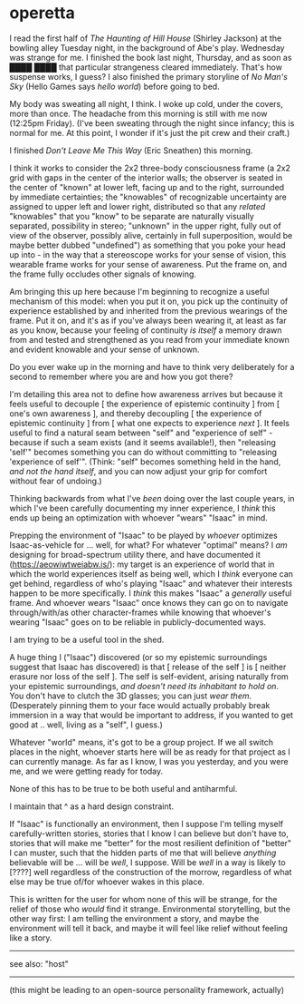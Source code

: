 # operetta

I read the first half of _The Haunting of Hill House_ (Shirley Jackson) at the bowling alley Tuesday night, in the background of Abe's play. Wednesday was strange for me. I finished the book last night, Thursday, and as soon as ████ _████_ that particular strangeness cleared immediately. That's how suspense works, I guess? I also finished the primary storyline of _No Man's Sky_ (Hello Games says _hello world_) before going to bed.

My body was sweating all night, I think. I woke up cold, under the covers, more than once. The headache from this morning is still with me now (12:25pm Friday). (I've been sweating through the night since infancy; this is normal for me. At this point, I wonder if it's just the pit crew and their craft.)

I finished _Don't Leave Me This Way_ (Eric Sneathen) this morning.

I think it works to consider the 2x2 three-body consciousness frame (a 2x2 grid with gaps in the center of the interior walls; the observer is seated in the center of "known" at lower left, facing up and to the right, surrounded by immediate certainties; the "knowables" of recognizable uncertainty are assigned to upper left and lower right, distributed so that any _related_ "knowables" that you "know" to be separate are naturally visually separated, possibility in stereo; "unknown" in the upper right, fully out of view of the observer, possibly alive, certainly in full superposition, would be maybe better dubbed "undefined") as something that you poke your head up into - in the way that a stereoscope works for your sense of vision, this wearable frame works for your sense of awareness. Put the frame on, and the frame fully occludes other signals of knowing.

Am bringing this up here because I'm beginning to recognize a useful mechanism of this model: when you put it on, you pick up the continuity of experience established by and inherited from the previous wearings of the frame. Put it on, and it's as if you've always been wearing it, at least as far as you know, because your feeling of continuity _is itself_ a memory drawn from and tested and strengthened as you read from your immediate known and evident knowable and your sense of unknown.

Do you ever wake up in the morning and have to think very deliberately for a second to remember where you are and how you got there?

I'm detailing this area not to define how awareness arrives but because it feels useful to decouple \[ the experience of epistemic continuity ] from \[ one's own awareness ], and thereby decoupling \[ the experience of epistemic continuity ] from \[ what one expects to experience _next_ ]. It feels useful to find a natural seam between "self" and "experience of self" - because if such a seam exists (and it seems available!), then "releasing 'self'" becomes something you can do without committing to "releasing 'experience of self'". (Think: "self" becomes something held in the hand, _and not the hand itself_, and you can now adjust your grip for comfort without fear of undoing.)

Thinking backwards from what I've _been_ doing over the last couple years, in which I've been carefully documenting my inner experience, I _think_ this ends up being an optimization with whoever "wears" "Isaac" in mind.

Prepping the environment of "Isaac" to be played by _whoever_ optimizes Isaac-as-vehicle for ... well, for what? For whatever "optimal" means? I _am_ designing for broad-spectrum utility there, and have documented it (https://aeowiwtweiabw.is/): my target is an experience of world that in which the world experiences itself as being well, which I _think_ everyone can get behind, regardless of who's playing "Isaac" and whatever their interests happen to be more specifically. I _think_ this makes "Isaac" a _generally_ useful frame. And whoever wears "Isaac" once knows they can go on to navigate through/with/as other character-frames while knowing that whoever's wearing "Isaac" goes on to be reliable in publicly-documented ways.

I am trying to be a useful tool in the shed.

A huge thing I ("Isaac") discovered (or so my epistemic surroundings suggest that Isaac has discovered) is that \[ release of the self ] is \[ neither erasure nor loss of the self ]. The self is self-evident, arising naturally from your epistemic surroundings, _and doesn't need its inhabitant to hold on_. You don't have to clutch the 3D glasses; you can just _wear them_. (Desperately pinning them to your face would actually probably break immersion in a way that would be important to address, if you wanted to get good at .. well, living as a "self", I guess.)

Whatever "world" means, it's got to be a group project. If we all switch places in the night, whoever starts here will be as ready for that project as I can currently manage. As far as I know, I was you yesterday, and you were me, and we were getting ready for today.

None of this has to be true to be both useful and antiharmful.

I maintain that ^ as a hard design constraint.

If "Isaac" is functionally an environment, then I suppose I'm telling myself carefully-written stories, stories that I know I can believe but don't have to, stories that will make me "better" for the most resilient definition of "better" I can muster, such that the hidden parts of me that will believe _anything_ believable will be ... will be _well_, I suppose. Will be _well_ in a way is likely to \[????] well regardless of the construction of the morrow, regardless of what else may be true of/for whoever wakes in this place.

This is written for the user for whom none of this will be strange, for the relief of those who _would_ find it strange. Environmental storytelling, but the other way first: I am telling the environment a story, and maybe the environment will tell it back, and maybe it will feel like relief without feeling like a story.

***

see also: "host"

***

(this might be leading to an open-source personality framework, actually)
